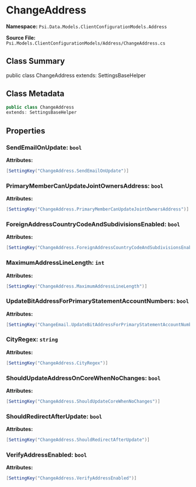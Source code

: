 # ChangeAddress

**Namespace:** `Psi.Data.Models.ClientConfigurationModels.Address`

**Source File:** `Psi.Models.ClientConfigurationModels/Address/ChangeAddress.cs`

## Class Summary

public class ChangeAddress
extends: SettingsBaseHelper

## Class Metadata

```typescript
public class ChangeAddress
extends: SettingsBaseHelper
```

## Properties

### SendEmailOnUpdate: `bool`

**Attributes:**
```csharp
[SettingKey("ChangeAddress.SendEmailOnUpdate")]
```

### PrimaryMemberCanUpdateJointOwnersAddress: `bool`

**Attributes:**
```csharp
[SettingKey("ChangeAddress.PrimaryMemberCanUpdateJointOwnersAddress")]
```

### ForeignAddressCountryCodeAndSubdivisionsEnabled: `bool`



**Attributes:**
```csharp
[SettingKey("ChangeAddress.ForeignAddressCountryCodeAndSubdivisionsEnabled")]
```

### MaximumAddressLineLength: `int`



**Attributes:**
```csharp
[SettingKey("ChangeAddress.MaximumAddressLineLength")]
```

### UpdateBitAddressForPrimaryStatementAccountNumbers: `bool`



**Attributes:**
```csharp
[SettingKey("ChangeEmail.UpdateBitAddressForPrimaryStatementAccountNumbers")]
```

### CityRegex: `string`



**Attributes:**
```csharp
[SettingKey("ChangeAddress.CityRegex")]
```

### ShouldUpdateAddressOnCoreWhenNoChanges: `bool`



**Attributes:**
```csharp
[SettingKey("ChangeAddress.ShouldUpdateCoreWhenNoChanges")]
```

### ShouldRedirectAfterUpdate: `bool`



**Attributes:**
```csharp
[SettingKey("ChangeAddress.ShouldRedirectAfterUpdate")]
```

### VerifyAddressEnabled: `bool`



**Attributes:**
```csharp
[SettingKey("ChangeAddress.VerifyAddressEnabled")]
```
